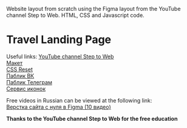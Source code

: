 Website layout from scratch using the Figma layout from the YouTube channel Step to Web. HTML, CSS and Javascript code.  

# Travel Landing Page #  

Useful links:
[YouTube channel Step to Web](https://www.youtube.com/channel/UChb6d9b2c3U4-ZnUkT4h5BQ/featured)  
[Макет](https://www.figma.com/file/ClPSP7KCU1NbvxMXA914hlFk/travel-landing-page-jacobvoyles?node-id=0%3A1)  
[CSS Reset](https://gist.github.com/DavidWells/18e73022e723037a50d6)  
[Паблик ВК](https://vk.com/steptooweb)  
[Паблик Телеграм](https://t.me/step_to_web)  
[Сервис иконок](https://www.flaticon.com)  

Free videos in Russian can be viewed at the following link:  
[Верстка сайта с нуля в Figma (10 видео)](https://www.youtube.com/watch?v=OkNfBnq_c7c&list=PL5_s7xdj2Vsw-bCx5nOZJMFIiHwRgok--)  

**Thanks to the YouTube channel Step to Web for the free education**  
